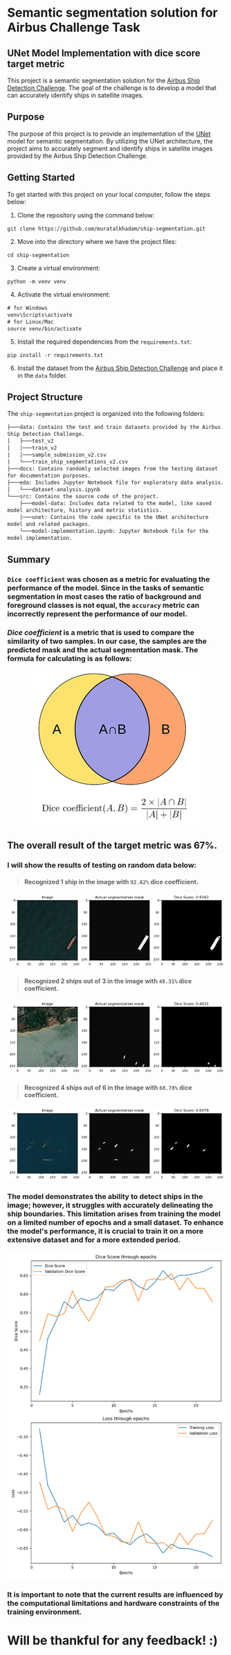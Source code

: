 # Semantic segmentation solution for Airbus Challenge Task 
## UNet Model Implementation with dice score target metric

This project is a semantic segmentation solution for the [Airbus Ship Detection Challenge](https://www.kaggle.com/c/airbus-ship-detection/overview). The goal of the challenge is to develop a model that can accurately identify ships in satellite images.

## Purpose
The purpose of this project is to provide an implementation of the [UNet](https://arxiv.org/abs/1505.04597) model for semantic segmentation. By utilizing the UNet architecture, the project aims to accurately segment and identify ships in satellite images provided by the Airbus Ship Detection Challenge.

## Getting Started
To get started with this project on your local computer, follow the steps below:

1. Clone the repository using the command below:
```
git clone https://github.com/muratalkhadam/ship-segmentation.git
```
2. Move into the directory where we have the project files:
```
cd ship-segmentation
```
3. Create a virtual environment:
```
python -m venv venv
```
4. Activate the virtual environment:
```
# for Windows
venv\Scripts\activate
# for Linux/Mac
source venv/bin/activate
```
5. Install the required dependencies from the `requirements.txt`:
```
pip install -r requirements.txt
``` 
6. Install the dataset from the [Airbus Ship Detection Challenge](https://www.kaggle.com/c/airbus-ship-detection/data) and place it in the `data` folder.
## Project Structure
The `ship-segmentation` project is organized into the following folders:
```
├───data: Contains the test and train datasets provided by the Airbus Ship Detection Challenge.
│   ├───test_v2
│   |───train_v2
|   |───sample_submission_v2.csv
|   └───train_ship_segmentations_v2.csv
├───docs: Contains randomly selected images from the testing dataset for documentation purposes.
├───eda: Includes Jupyter Notebook file for exploratory data analysis.
│   └───dataset-analysis.ipynb
└───src: Contains the source code of the project.
    ├───model-data: Includes data related to the model, like saved model architecture, history and metric statistics.
    |───unet: Contains the code specific to the UNet architecture model and related packages.
    └───model-implementation.ipynb: Jupyter Notebook file for the model implementation.
```
## Summary

### `Dice coefficient` was chosen as a metric for evaluating the performance of the model. Since in the tasks of semantic segmentation in most cases the ratio of background and foreground classes is not equal, the `accuracy` metric can incorrectly represent the performance of our model.
### *Dice coefficient* is a metric that is used to compare the similarity of two samples. In our case, the samples are the predicted mask and the actual segmentation mask. The formula for calculating is as follows:
<div style="text-align:center">
  <img src="docs/dice.png" alt="Dice coefficient">
</div>

## The overall result of the target metric was 67%. 
### I will show the results of testing on random data below:

> #### Recognized 1 ship in the image with `92.62%` dice coefficient.
![Prediction 1](docs/prediction1.png)

> #### Recognized 2 ships out of 3 in the image with `48.31%` dice coefficient.
![Prediction 2](docs/prediction2.png)

> #### Recognized 4 ships out of 6 in the image with `68.78%` dice coefficient.
![Prediction 3](docs/prediction3.png)

### The model demonstrates the ability to detect ships in the image; however, it struggles with accurately delineating the ship boundaries. This limitation arises from training the model on a limited number of epochs and a small dataset. To enhance the model's performance, it is crucial to train it on a more extensive dataset and for a more extended period.
<div style="text-align:center">
  <img src="docs/stats.png" alt="Stats">
</div>

### It is important to note that the current results are influenced by the computational limitations and hardware constraints of the training environment.

# Will be thankful for any feedback! :)
